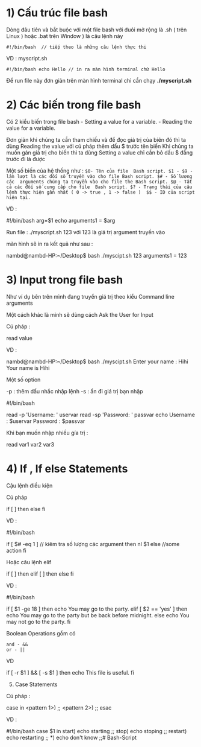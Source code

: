 # 1) Cấu trúc file bash
Dòng đâu tiên và bắt buộc với một file bash với đuôi mở rộng là .sh ( trên Linux ) hoặc .bat trên Window ) là câu lệnh này

`#!/bin/bash  // tiếp theo là những câu lệnh thực thi`

VD : myscript.sh

`#!/bin/bash
echo Hello
// in ra màn hình terminal chứ Hello`

Để run file này đơn giản trên màn hình terminal chỉ cần chạy **./myscript.sh**

# 2) Các biến trong file bash
Có 2 kiểu biến trong file bash
    - Setting a value for a variable.
    - Reading the value for a variable.

Đơn giản khi chúng ta cần tham chiếu và để đọc giá trị của biên đó thì ta dùng Reading the value với cú pháp thêm dấu $ trước tên biến Khi chúng ta muốn gán giá trị cho biến thì ta dùng Setting a value chỉ cần bỏ dấu $ đằng trước đi là được

Một số biến của hệ thống như :
`$0- Tên của file  Bash script.
$1 - $9 - lần lượt là các đối số truyền vào cho file Bash script.
$# - Số lượng các  arguments chúng ta truyền vào cho file the Bash script.
$@ - Tất cả các đối số cung cấp cho file  Bash script.
$? - Trạng thái của câu lệnh thực hiện gần nhất ( 0 -> true , 1 -> false ) 
$$ - ID của script hiện tại.`

VD :

#!/bin/bash
arg=$1
echo arguments1 = $arg

Run file : ./myscript.sh 123 với 123 là giá trị argument truyền vào

màn hình sẽ in ra kết quả như sau :

nambd@nambd-HP:~/Desktop$ bash ./myscipt.sh  123
arguments1 = 123

# 3) Input trong file bash

Như ví dụ bên trên mình đang truyển giá trị theo kiểu Command line arguments

Một cách khác là mình sẽ dùng cách Ask the User for Input

Cú pháp :

read value

VD :

nambd@nambd-HP:~/Desktop$ bash ./myscipt.sh 
Enter your name :
Hihi
Your name is Hihi

Một số option

-p : thêm dấu nhắc nhập lệnh -s : ẩn đi giá trị bạn nhập

#!/bin/bash

read -p 'Username: ' uservar
read -sp 'Password: ' passvar 
echo Username : $uservar Password : $passvar 

Khi bạn muốn nhập nhiều gía trị :

read var1 var2 var3 

# 4) If , If else Statements

Cậu lệnh điều kiện

Cú pháp

if [ <some test> ]
then
<commands>
else
<other commands>
fi

VD :

#!/bin/bash

if [ $# -eq 1 ] // kiêm tra số lượng các argument 
then
nl $1
else
//some action 
fi

Hoặc câu lệnh elif

if [ <some test> ]
then
<commands>
elif [ <some test> ] 
then
<different commands>
else
<other commands>
fi

VD :

#!/bin/bash

if [ $1 -ge 18 ]
then
echo You may go to the party.
elif [ $2 == 'yes' ]
then
echo You may go to the party but be back before midnight.
else
echo You may not go to the party.
fi

Boolean Operations gồm có

    and - &&
    or - ||

VD

if [ -r $1 ] && [ -s $1 ]
then
echo This file is useful.
fi

5) Case Statements

Cú pháp :

case <variable> in
<pattern 1>)
<commands>
;;
<pattern 2>)
<other commands>
;;
esac

VD :

#!/bin/bash
case $1 in
start)
echo starting
;;
stop)
echo stoping
;;
restart)
echo restarting
;;
*)
echo don\'t know
;;# Bash-Script
